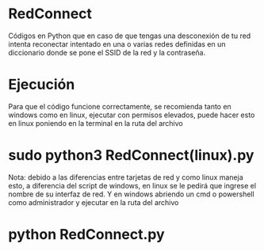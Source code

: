 # RedConnect
Códigos en Python que en caso de que tengas una desconexión de tu red intenta reconectar intentado en una o varias redes definidas en un diccionario donde se pone el SSID de la red y la contraseña.
# Ejecución
Para que el código funcione correctamente, se recomienda tanto en windows como en linux, ejecutar con permisos elevados, puede hacer esto en linux poniendo en la terminal en la ruta del archivo
# sudo python3 RedConnect(linux).py
Nota: debido a las diferencias entre tarjetas de red y como linux maneja esto, a diferencia del script de windows, en linux se le pedirá que ingrese el nombre de su interfaz de red.
Y en windows abriendo un cmd o powershell como administrador y ejecutar en la ruta del archivo
# python RedConnect.py
